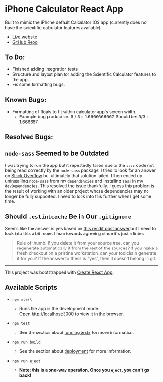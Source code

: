# iPhone Calculator React App

Built to mimic the iPhone default Calculator IOS app (currently does not have the scientific calculator features available). 

- [Live website](https://projects.j8ahmed.com/iphone-calculator/)
- [GitHub Repo](https://github.com/j8ahmed/iphone_calculator)

## To Do:

- Finished adding integration tests
- Structure and layout plan for adding the Scientific Calculator features to the app.
- Fix some formatting bugs.

## Known Bugs:

- Formatting of floats to fit within calculator app's screen width.
    - Example bug production: 5 / 3 = 1.6666666667. Should be: 5/3 = 1.666667

## Resolved Bugs:

## `node-sass` Seemed to be Outdated

I was trying to run the app but it repeatedly failed due to the `sass` code not being read correctly by the `node-sass` package. I tried to look for an answer on [Stack Overflow](https://stackoverflow.com/questions/49475492/npm-install-error-code-ebadplatform) but ultimately that solution failed. I then ended up uninstalling `node-sass` from my `dependencies` and installing `sass` in my `devDependencies`. This resolved the issue thankfully. I guess this problem is the result of working with an older project whose dependencies may no longer be fully supported. I need to look into this further when I get some time. 

## Should `.eslintcache` Be in Our `.gitignore`

Seems like the answer is yes based on [this reddit post answer](https://www.reddit.com/r/webdev/comments/kvza92/should_eslintcache_be_in_git/) but I need to look into this a bit more. I lean towards agreeing since it's just a linter.

>Rule of thumb: If you delete it from your source tree, can you regenerate automatically it from the rest of the sources? If you make a fresh checkout on a pristine workstation, can your toolchain generate it for you? If the answer to these is "yes", then it doesn't belong in git.



---

This project was bootstrapped with [Create React App](https://github.com/facebook/create-react-app).

## Available Scripts

- `npm start`
    - Runs the app in the development mode.\
Open [http://localhost:3000](http://localhost:3000) to view it in the browser.

- `npm test`
    - See the section about [running tests](https://facebook.github.io/create-react-app/docs/running-tests) for more information.

- `npm run build`
    - See the section about [deployment](https://facebook.github.io/create-react-app/docs/deployment) for more information.

- `npm run eject`
    - **Note: this is a one-way operation. Once you `eject`, you can’t go back!**
